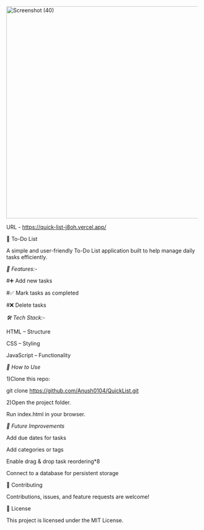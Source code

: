 <img width="1366" height="558" alt="Screenshot (40)" src="https://github.com/user-attachments/assets/bb6907f9-b77c-4323-b827-f112972f0402" />

URL - https://quick-list-j8oh.vercel.app/

📝 To-Do List

A simple and user-friendly To-Do List application built to help manage daily tasks efficiently.

*🚀 Features:-*

#➕ Add new tasks

#✅ Mark tasks as completed

#❌ Delete tasks



*🛠️ Tech Stack:-*

HTML – Structure

CSS – Styling

JavaScript – Functionality


*🎯 How to Use*

1)Clone this repo:

git clone https://github.com/Anush0104/QuickList.git


2)Open the project folder.

Run index.html in your browser.


*🌟 Future Improvements*

Add due dates for tasks

Add categories or tags

Enable drag & drop task reordering*8

Connect to a database for persistent storage

🤝 Contributing

Contributions, issues, and feature requests are welcome!

📜 License

This project is licensed under the MIT License.
